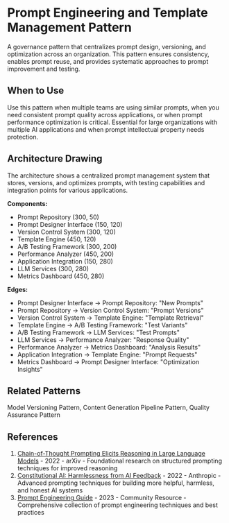 # Prompt Engineering and Template Management Pattern

A governance pattern that centralizes prompt design, versioning, and optimization across an organization. This pattern ensures consistency, enables prompt reuse, and provides systematic approaches to prompt improvement and testing.

## When to Use

Use this pattern when multiple teams are using similar prompts, when you need consistent prompt quality across applications, or when prompt performance optimization is critical. Essential for large organizations with multiple AI applications and when prompt intellectual property needs protection.

## Architecture Drawing

The architecture shows a centralized prompt management system that stores, versions, and optimizes prompts, with testing capabilities and integration points for various applications.

**Components:**
- Prompt Repository (300, 50)
- Prompt Designer Interface (150, 120)
- Version Control System (300, 120)
- Template Engine (450, 120)
- A/B Testing Framework (300, 200)
- Performance Analyzer (450, 200)
- Application Integration (150, 280)
- LLM Services (300, 280)
- Metrics Dashboard (450, 280)

**Edges:**
- Prompt Designer Interface → Prompt Repository: "New Prompts"
- Prompt Repository → Version Control System: "Prompt Versions"
- Version Control System → Template Engine: "Template Retrieval"
- Template Engine → A/B Testing Framework: "Test Variants"
- A/B Testing Framework → LLM Services: "Test Prompts"
- LLM Services → Performance Analyzer: "Response Quality"
- Performance Analyzer → Metrics Dashboard: "Analysis Results"
- Application Integration → Template Engine: "Prompt Requests"
- Metrics Dashboard → Prompt Designer Interface: "Optimization Insights"

## Related Patterns

Model Versioning Pattern, Content Generation Pipeline Pattern, Quality Assurance Pattern

## References

1. [Chain-of-Thought Prompting Elicits Reasoning in Large Language Models](https://arxiv.org/abs/2201.11903) - 2022 - arXiv - Foundational research on structured prompting techniques for improved reasoning
2. [Constitutional AI: Harmlessness from AI Feedback](https://arxiv.org/abs/2212.08073) - 2022 - Anthropic - Advanced prompting techniques for building more helpful, harmless, and honest AI systems
3. [Prompt Engineering Guide](https://www.promptingguide.ai/) - 2023 - Community Resource - Comprehensive collection of prompt engineering techniques and best practices